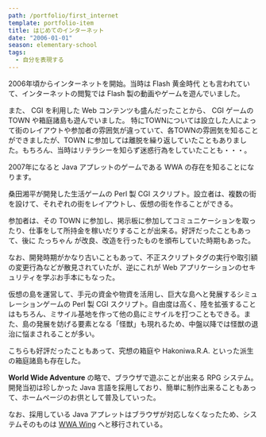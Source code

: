 ```yaml
---
path: /portfolio/first_internet
template: portfolio-item
title: はじめてのインターネット
date: "2006-01-01"
season: elementary-school
tags:
  - 自分を表現する
---
```


2006年頃からインターネットを開始。当時は Flash 黄金時代 とも言われていて、インターネットの閲覧では Flash 製の動画やゲームを遊んでいました。

また、 CGI を利用した Web コンテンツも盛んだったことから、 CGI ゲームの TOWN や箱庭諸島も遊んでいました。 特にTOWNについては設立した人によって街のレイアウトや参加者の雰囲気が違っていて、各TOWNの雰囲気を知ることができましたが、TOWN に参加しては離脱を繰り返していたこともありました。もちろん、当時はリテラシーを知らず迷惑行為をしていたことも・・・。

2007年になると Java アプレットのゲームである WWA の存在を知ることになります。

<about-note title="TOWN とは" link="http://shohei.heteml.jp/brassiere/" linkname="brassiere">

桑田湘平が開発した生活ゲームの Perl 製 CGI スクリプト。設立者は、複数の街を設けて、それぞれの街をレイアウトし、仮想の街を作ることができる。

参加者は、その TOWN に参加し、掲示板に参加してコミュニケーションを取ったり、仕事をして所持金を稼いだりすることが出来る。好評だったこともあって、後に たっちゃん が改良、改造を行ったものを頒布していた時期もあった。

なお、開発時期がかなり古いこともあって、不正スクリプトタグの実行や取引額の変更行為などが散見されていたが、逆にこれが Web アプリケーションのセキュリティを学ぶお手本にもなった。

</about-note>

<about-note title="箱庭諸島 とは">

仮想の島を運営して、手元の資金や物資を活用し、巨大な島へと発展するシミュレーションゲームの Perl 製 CGI スクリプト。自由度は高く、陸を拡張することはもちろん、ミサイル基地を作って他の島にミサイルを打つこともできる。また、島の発展を妨げる要素となる「怪獣」も現れるため、中盤以降では怪獣の退治に悩まされることが多い。

こちらも好評だったこともあって、究想の箱庭や Hakoniwa.R.A. といった派生の箱庭諸島も存在した。

</about-note>

<about-note title="WWA とは" link="https://www.wwajp.com" linkname="キャラバンサークル">

**World Wide Adventure** の略で、ブラウザで遊ぶことが出来る RPG システム。開発当初は珍しかった Java 言語を採用しており、簡単に制作出来ることもあって、ホームページのお供として普及していった。

なお、採用している Java アプレットはブラウザが対応しなくなったため、システムそのものは [WWA Wing](https://wwawing.com) へと移行されている。

</about-note>
